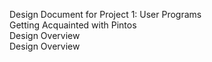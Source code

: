 Design Document for Project 1: User Programs  
Getting Acquainted with Pintos  
Design Overview  
Design Overview  
